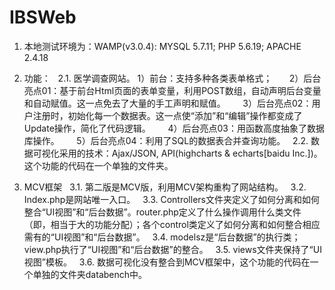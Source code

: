 # IBSWeb
1. 本地测试环境为：WAMP(v3.0.4): MYSQL 5.7.11; PHP 5.6.19; APACHE 2.4.18

2. 功能：
   2.1. 医学调查网站。
        1）前台：支持多种各类表单格式；
        2）后台亮点01：基于前台Html页面的表单变量，利用POST数组，自动声明后台变量和自动赋值。这一点免去了大量的手工声明和赋值。
        3）后台亮点02：用户注册时，初始化每一个数据表。这一点使“添加”和“编辑”操作都变成了Update操作，简化了代码逻辑。
        4）后台亮点03：用函数高度抽象了数据库操作。
        5）后台亮点04：利用了SQL的数据表合并查询功能。
   2.2. 数据可视化采用的技术：Ajax/JSON, API(highcharts & echarts[baidu Inc.])。这个功能的代码在一个单独的文件夹。
   
3. MCV框架
   3.1. 第二版是MCV版，利用MCV架构重构了网站结构。
   3.2. Index.php是网站唯一入口。
   3.3. Controllers文件夹定义了如何分离和如何整合“UI视图”和“后台数据”。router.php定义了什么操作调用什么类文件（即，相当于大的功能分配）；各个control类定义了如何分离和如何整合相应需有的“UI视图”和“后台数据”。
   3.4. modelsz是“后台数据”的执行类；view.php执行了“UI视图”和“后台数据”的整合。
   3.5. views文件夹保持了“UI视图”模板。
   3.6. 数据可视化没有整合到MCV框架中，这个功能的代码在一个单独的文件夹databench中。
